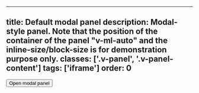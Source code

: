 <!--
 *              © 2025 Visa
 *
 * Licensed under the Apache License, Version 2.0 (the "License");
 * you may not use this file except in compliance with the License.
 * You may obtain a copy of the License at
 *
 *         http://www.apache.org/licenses/LICENSE-2.0
 *
 * Unless required by applicable law or agreed to in writing, software
 * distributed under the License is distributed on an "AS IS" BASIS,
 * WITHOUT WARRANTIES OR CONDITIONS OF ANY KIND, either express or implied.
 * See the License for the specific language governing permissions and
 * limitations under the License.
 *
 -->
---
title: Default modal panel
description: Modal-style panel. Note that the position of the container of the panel "v-ml-auto" and the inline-size/block-size is for demonstration purpose only.
classes: ['.v-panel', '.v-panel-content']
tags: ['iframe']
order: 0
---

<button class="v-button" onclick="window.modalPanelDefault.showModal()">
  Open modal panel
</button>
<dialog aria-describedby="modal-panel-description" aria-labelledby="modal-panel-title" aria-modal="true" class="v-panel" id="modalPanelDefault" role="dialog">
  <div class="v-panel-content v-surface">
    <header class="v-flex v-flex-row v-justify-content-between v-gap-4">
      <h2 class="v-typography-headline-3" id="modal-panel-title">
        Panel title
      </h2>
      <button aria-label="close panel" class="v-button-subtle v-button v-button-icon v-button-tertiary v-button-small -v-mt-3 -v-mr-8" onclick="window.modalPanelDefault.close()" type="button" autofocus>
        <svg aria-hidden="true" class="v-icon v-icon-visa v-icon-tiny" focusable="false" viewbox="0 0 16 16">
          <use href="#visa-close-tiny">
          </use>
        </svg>
      </button>
    </header>
    <div class="v-panel-body">
      <h3 class="v-typography-subtitle-2" id="modal-panel-description">
        Panel subtitle
      </h3>
      <p>
        This is required text that can be used to describe the panel title and subtitle in more detail.
      </p>
    </div>
  </div>
</dialog>
